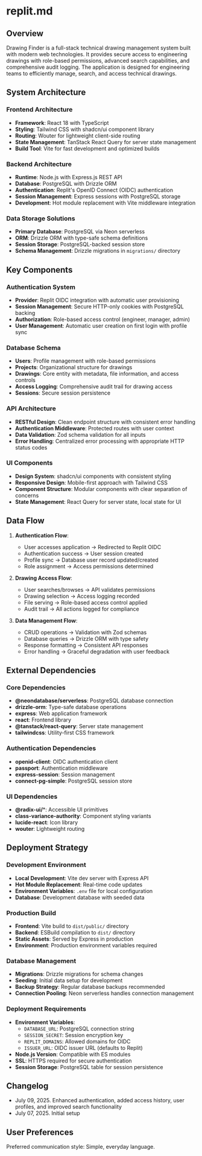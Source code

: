 # replit.md

## Overview

Drawing Finder is a full-stack technical drawing management system built with modern web technologies. It provides secure access to engineering drawings with role-based permissions, advanced search capabilities, and comprehensive audit logging. The application is designed for engineering teams to efficiently manage, search, and access technical drawings.

## System Architecture

### Frontend Architecture
- **Framework**: React 18 with TypeScript
- **Styling**: Tailwind CSS with shadcn/ui component library
- **Routing**: Wouter for lightweight client-side routing
- **State Management**: TanStack React Query for server state management
- **Build Tool**: Vite for fast development and optimized builds

### Backend Architecture
- **Runtime**: Node.js with Express.js REST API
- **Database**: PostgreSQL with Drizzle ORM
- **Authentication**: Replit's OpenID Connect (OIDC) authentication
- **Session Management**: Express sessions with PostgreSQL storage
- **Development**: Hot module replacement with Vite middleware integration

### Data Storage Solutions
- **Primary Database**: PostgreSQL via Neon serverless
- **ORM**: Drizzle ORM with type-safe schema definitions
- **Session Storage**: PostgreSQL-backed session store
- **Schema Management**: Drizzle migrations in `migrations/` directory

## Key Components

### Authentication System
- **Provider**: Replit OIDC integration with automatic user provisioning
- **Session Management**: Secure HTTP-only cookies with PostgreSQL backing
- **Authorization**: Role-based access control (engineer, manager, admin)
- **User Management**: Automatic user creation on first login with profile sync

### Database Schema
- **Users**: Profile management with role-based permissions
- **Projects**: Organizational structure for drawings
- **Drawings**: Core entity with metadata, file information, and access controls
- **Access Logging**: Comprehensive audit trail for drawing access
- **Sessions**: Secure session persistence

### API Architecture
- **RESTful Design**: Clean endpoint structure with consistent error handling
- **Authentication Middleware**: Protected routes with user context
- **Data Validation**: Zod schema validation for all inputs
- **Error Handling**: Centralized error processing with appropriate HTTP status codes

### UI Components
- **Design System**: shadcn/ui components with consistent styling
- **Responsive Design**: Mobile-first approach with Tailwind CSS
- **Component Structure**: Modular components with clear separation of concerns
- **State Management**: React Query for server state, local state for UI

## Data Flow

1. **Authentication Flow**:
   - User accesses application → Redirected to Replit OIDC
   - Authentication success → User session created
   - Profile sync → Database user record updated/created
   - Role assignment → Access permissions determined

2. **Drawing Access Flow**:
   - User searches/browses → API validates permissions
   - Drawing selection → Access logging recorded
   - File serving → Role-based access control applied
   - Audit trail → All actions logged for compliance

3. **Data Management Flow**:
   - CRUD operations → Validation with Zod schemas
   - Database queries → Drizzle ORM with type safety
   - Response formatting → Consistent API responses
   - Error handling → Graceful degradation with user feedback

## External Dependencies

### Core Dependencies
- **@neondatabase/serverless**: PostgreSQL database connection
- **drizzle-orm**: Type-safe database operations
- **express**: Web application framework
- **react**: Frontend library
- **@tanstack/react-query**: Server state management
- **tailwindcss**: Utility-first CSS framework

### Authentication Dependencies
- **openid-client**: OIDC authentication client
- **passport**: Authentication middleware
- **express-session**: Session management
- **connect-pg-simple**: PostgreSQL session store

### UI Dependencies
- **@radix-ui/***: Accessible UI primitives
- **class-variance-authority**: Component styling variants
- **lucide-react**: Icon library
- **wouter**: Lightweight routing

## Deployment Strategy

### Development Environment
- **Local Development**: Vite dev server with Express API
- **Hot Module Replacement**: Real-time code updates
- **Environment Variables**: `.env` file for local configuration
- **Database**: Development database with seeded data

### Production Build
- **Frontend**: Vite build to `dist/public/` directory
- **Backend**: ESBuild compilation to `dist/` directory
- **Static Assets**: Served by Express in production
- **Environment**: Production environment variables required

### Database Management
- **Migrations**: Drizzle migrations for schema changes
- **Seeding**: Initial data setup for development
- **Backup Strategy**: Regular database backups recommended
- **Connection Pooling**: Neon serverless handles connection management

### Deployment Requirements
- **Environment Variables**:
  - `DATABASE_URL`: PostgreSQL connection string
  - `SESSION_SECRET`: Session encryption key
  - `REPLIT_DOMAINS`: Allowed domains for OIDC
  - `ISSUER_URL`: OIDC issuer URL (defaults to Replit)
- **Node.js Version**: Compatible with ES modules
- **SSL**: HTTPS required for secure authentication
- **Session Storage**: PostgreSQL table for session persistence

## Changelog
- July 09, 2025. Enhanced authentication, added access history, user profiles, and improved search functionality
- July 07, 2025. Initial setup

## User Preferences

Preferred communication style: Simple, everyday language.